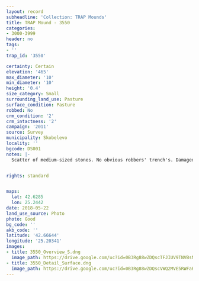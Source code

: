 ```yaml
---
layout: record
subheadline: 'Collection: TRAP Mounds'
title: TRAP Mound - 3550
categories:
- 3000-3999
header: no
tags:
- ''
trap_id: '3550'

certainty: Certain
elevation: '465'
max_diameter: '10'
min_diameter: '10'
height: '0.4'
size_category: Small
surrounding_land_use: Pasture
surface_condition: Pasture
robbed: No
crm_condition: '2'
crm_intactness: '2'
campaign: '2011'
source: Survey
municipality: Skobelevo
locality: ''
bgcode: DS001
notes: |-
  Scatter of medium-sized stones. No obvious robbers' trench's. Damaged by agricultural activity. Close to village, so may be somewhat disrupted.


rights: standard


maps:
  lat: 42.6285
  lon: 25.2442
date: 2018-05-22
land_use_source: Photo
photo: Good
bg_code: ''
akb_code: ''
latitude: '42.66644'
longitude: '25.20341'
images:
- title: 3550_Overview_S.dng
  image_path: https://drive.google.com/uc?id=0B3Rg88wZDQscTFJIUV9TNVBsNm8
- title: 3550_Detail_Surface.dng
  image_path: https://drive.google.com/uc?id=0B3Rg88wZDQscVWQ2MVE5RWFaR0U
---
```

